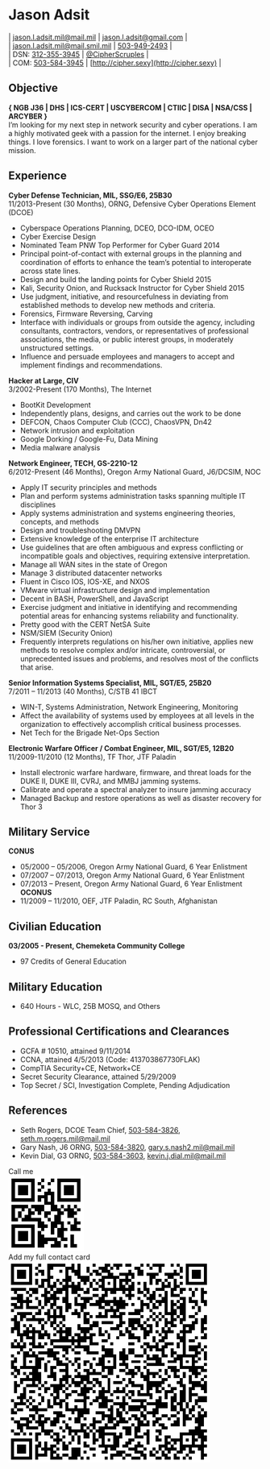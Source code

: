 # Jason Adsit  
| [jason.l.adsit.mil@mail.mil](mailto:jason.l.adsit.mil@mail.mil) | [jason.l.adsit@gmail.com](mailto:jason.l.adsit@gmail.com) |  
| [jason.l.adsit.mil@mail.smil.mil](https://en.wikipedia.org/wiki/SIPRNet) | [503-949-2493](tel:5039492493) |  
| DSN: [312-355-3945](tel:3123553945) | [@CipherScruples](https://twitter.com/CipherScruples) |  
| COM: [503-584-3945](tel:5035843945) | [http://cipher.sexy](http://cipher.sexy) |  
## Objective  
  
**{ NGB J36 | DHS | ICS-CERT | USCYBERCOM | CTIIC | DISA | NSA/CSS | ARCYBER }**  
I’m looking for my next step in network security and cyber operations. I am a highly motivated geek with a passion for the internet. I enjoy breaking things. I love forensics. I want to work on a larger part of the national cyber mission.  
## Experience  
  
**Cyber Defense Technician, MIL, SSG/E6, 25B30**  
11/2013-Present (30 Months), ORNG, Defensive Cyber Operations Element (DCOE)  
* Cyberspace Operations Planning, DCEO, DCO-IDM, OCEO  
* Cyber Exercise Design  
* Nominated Team PNW Top Performer for Cyber Guard 2014  
* Principal point-of-contact with external groups in the planning and coordination of efforts to enhance the team’s potential to interoperate across state lines.  
* Design and build the landing points for Cyber Shield 2015  
* Kali, Security Onion, and Rucksack Instructor for Cyber Shield 2015  
* Use judgment, initiative, and resourcefulness in deviating from established methods to develop new methods and criteria.  
* Forensics, Firmware Reversing, Carving  
* Interface with individuals or groups from outside the agency, including consultants, contractors, vendors, or representatives of professional associations, the media, or public interest groups, in moderately unstructured settings.  
* Influence and persuade employees and managers to accept and implement findings and recommendations.  
  
**Hacker at Large, CIV**  
3/2002-Present (170 Months), The Internet  
* BootKit Development  
* Independently plans, designs, and carries out the work to be done  
* DEFCON, Chaos Computer Club (CCC), ChaosVPN, Dn42  
* Network intrusion and exploitation  
* Google Dorking / Google-Fu, Data Mining  
* Media malware analysis  
  
**Network Engineer, TECH, GS-2210-12**  
6/2012-Present (46 Months), Oregon Army National Guard, J6/DCSIM, NOC  
* Apply IT security principles and methods  
* Plan and perform systems administration tasks spanning multiple IT disciplines  
* Apply systems administration and systems engineering theories, concepts, and methods  
* Design and troubleshooting DMVPN  
* Extensive knowledge of the enterprise IT architecture  
* Use guidelines that are often ambiguous and express conflicting or incompatible goals and objectives, requiring extensive interpretation.  
* Manage all WAN sites in the state of Oregon  
* Manage 3 distributed datacenter networks  
* Fluent in Cisco IOS, IOS-XE, and NXOS  
* VMware virtual infrastructure design and implementation  
* Decent in BASH, PowerShell, and JavaScript  
* Exercise judgment and initiative in identifying and recommending potential areas for enhancing systems reliability and functionality.  
* Pretty good with the CERT NetSA Suite  
* NSM/SIEM (Security Onion)  
* Frequently interprets regulations on his/her own initiative, applies new methods to resolve complex and/or intricate, controversial, or unprecedented issues and problems, and resolves most of the conflicts that arise.  
  
**Senior Information Systems Specialist, MIL, SGT/E5, 25B20**  
7/2011 – 11/2013 (40 Months), C/STB 41 IBCT  
* WIN-T, Systems Administration, Network Engineering, Monitoring  
* Affect the availability of systems used by employees at all levels in the organization to effectively accomplish critical business processes.  
* Net Tech for the Brigade Net-Ops Section  
  
**Electronic Warfare Officer / Combat Engineer, MIL, SGT/E5, 12B20**  
11/2009-11/2010 (12 Months), TF Thor, JTF Paladin  
* Install electronic warfare hardware, firmware, and threat loads for the DUKE II, DUKE III, CVRJ, and MMBJ jamming systems.  
* Calibrate and operate a spectral analyzer to insure jamming accuracy  
* Managed Backup and restore operations as well as disaster recovery for Thor 3  
## Military Service  
  
**CONUS**  
* 05/2000 – 05/2006, Oregon Army National Guard, 6 Year Enlistment  
* 07/2007 – 07/2013, Oregon Army National Guard, 6 Year Enlistment  
* 07/2013 – Present, Oregon Army National Guard, 6 Year Enlistment  
**OCONUS**  
* 11/2009 – 11/2010, OEF, JTF Paladin, RC South, Afghanistan  
## Civilian Education  
  
**03/2005 - Present, Chemeketa Community College**  
* 97 Credits of General Education  
## Military Education  
* 640 Hours - WLC, 25B MOSQ, and Others  
## Professional Certifications and Clearances  
* GCFA # 10510, attained 9/11/2014  
* CCNA, attained 4/5/2013 (Code: 413703867730FLAK)  
* CompTIA Security+CE, Network+CE  
* Secret Security Clearance, attained 5/29/2009  
* Top Secret / SCI, Investigation Complete, Pending Adjudication  
## References  
* Seth Rogers, DCOE Team Chief, [503-584-3826](tel:5035843826), [seth.m.rogers.mil@mail.mil](mailto:seth.m.rogers.mil@mail.mil)  
* Gary Nash, J6 ORNG, [503-584-3820](tel:5035843820), [gary.s.nash2.mil@mail.mil](mailto:gary.s.nash2.mil@mail.mil)  
* Kevin Dial, G3 ORNG, [503-584-3603](tel:5035843603), [kevin.j.dial.mil@mail.mil](mailto:kevin.j.dial.mil@mail.mil)  
  
Call me  
![](https://raw.githubusercontent.com/jasonadsit/resume/master/callme.png)  
Add my full contact card  
![](https://raw.githubusercontent.com/jasonadsit/resume/master/adsit-vcard.png)  

